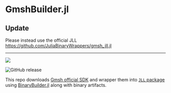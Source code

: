 # GmshBuilder.jl

## Update

Please instead use the official JLL https://github.com/JuliaBinaryWrappers/gmsh_jll.jl

---

![](https://github.com/shipengcheng1230/GmshBuilder.jl/workflows/Package/badge.svg)

![GitHub release](https://img.shields.io/github/v/release/shipengcheng1230/Gmsh_jll.jl?label=Latest%20Release)

This repo downloads [Gmsh official SDK](http://gmsh.info/) and wrapper them into [`JLL` package](https://github.com/shipengcheng1230/Gmsh_jll.jl)
using [BinaryBuilder.jl](https://github.com/JuliaPackaging/BinaryBuilder.jl) along with binary artifacts.
